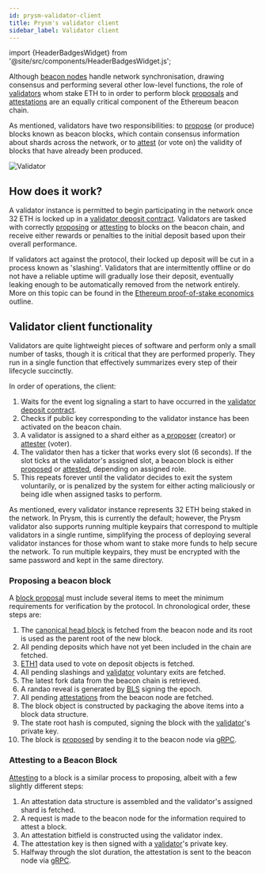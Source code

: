```yaml
---
id: prysm-validator-client
title: Prysm's validator client
sidebar_label: Validator client
---
```


import {HeaderBadgesWidget} from '@site/src/components/HeaderBadgesWidget.js';

<HeaderBadgesWidget />

Although [beacon nodes](./beacon-node) handle network synchronisation, drawing consensus and performing several other low-level functions, the role of [validators](../terminology#validator) whom stake ETH to in order to perform block [proposals](../terminology#propose) and [attestations](../terminology#attest) are an equally critical component of the Ethereum beacon chain.

As mentioned, validators have two responsibilities: to [propose](../terminology#propose) \(or produce\) blocks known as beacon blocks, which contain consensus information about shards across the network, or to [attest](../terminology#attest) \(or vote on\) the validity of blocks that have already been produced.

![Validator](/img/prysm-validator.png)

## How does it work?

A validator instance is permitted to begin participating in the network once 32 ETH is locked up in a [validator deposit contract](./validator-deposit-contract). Validators are tasked with correctly [proposing](../terminology#propose) or [attesting](../terminology#attest) to blocks on the beacon chain, and receive either rewards or penalties to the initial deposit based upon their overall performance.

If validators act against the protocol, their locked up deposit will be cut in a process known as 'slashing'. Validators that are intermittently offline or do not have a reliable uptime will gradually lose their deposit, eventually leaking enough to be automatically removed from the network entirely. More on this topic can be found in the [Ethereum proof-of-stake economics](https://docs.ethhub.io/ethereum-roadmap/ethereum-2.0/eth-2.0-economics/) outline.

## Validator client functionality

Validators are quite lightweight pieces of software and perform only a small number of tasks, though it is critical that they are performed properly. They run in a single function that effectively summarizes every step of their lifecycle succinctly.

In order of operations, the client:

1. Waits for the event log signaling a start to have occurred in the [validator deposit contract](./validator-deposit-contract).
2. Checks if public key corresponding to the validator instance has been activated on the beacon chain.
3. A validator is assigned to a shard either as a[ proposer](../terminology#proposal-propose) \(creator\) or [attester](../terminology#attestation-attest) \(voter\).
4. The validator then has a ticker that works every slot \(6 seconds\). If the slot ticks at the validator's assigned slot, a beacon block is either [proposed](../terminology#propose) or [attested](../terminology#attest), depending on assigned role.
5. This repeats forever until the validator decides to exit the system voluntarily, or is penalized by the system for either acting maliciously or being idle when assigned tasks to perform.

As mentioned, every validator instance represents 32 ETH being staked in the network. In Prysm, this is currently the default; however, the Prysm validator also supports running multiple keypairs that correspond to multiple validators in a single runtime, simplifying the process of deploying several validator instances for those whom want to stake more funds to help secure the network.  To run multiple keypairs, they must be encrypted with the same password and kept in the same directory.

### Proposing a beacon block

A [block proposal](../terminology#propose) must include several items to meet the minimum requirements for verification by the protocol. In chronological order, these steps are:

1. The [canonical head block](../terminology#canonical-head-block) is fetched from the beacon node and its root is used as the parent root of the new block.
2. All pending deposits which have not yet been included in the chain are fetched.
3. [ETH1](../terminology#eth1) data used to vote on deposit objects is fetched.
4. All pending slashings and [validator](../terminology#validator) voluntary exits are fetched.
5. The latest fork data from the beacon chain is retrieved.
6. A randao reveal is generated by [BLS](./bls-cryptography) signing the epoch.
7. All pending [attestations](../terminology#attest) from the beacon node are fetched.
8. The block object is constructed by packaging the above items into a block data structure.
9. The state root hash is computed, signing the block with the [validator](../terminology#validator)'s private key.
10. The block is [proposed](../terminology#propose) by sending it to the beacon node via [gRPC](./prysm-public-api).

### Attesting to a Beacon Block

[Attesting](../terminology#attest) to a block is a similar process to proposing, albeit with a few slightly different steps:

1. An attestation data structure is assembled and the validator's assigned shard is fetched.
2. A request is made to the beacon node for the information required to attest a block.
3. An attestation bitfield is constructed using the validator index.
4. The attestation key is then signed with a [validator](../terminology#validator)'s private key.
5. Halfway through the slot duration, the attestation is sent to the beacon node via [gRPC](./prysm-public-api).
